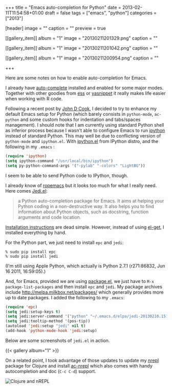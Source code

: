 +++
title = "Emacs auto-completion for Python"
date = 2013-02-11T11:54:58+01:00
draft = false
tags = ["emacs", "python"]
categories = ["2013"]

[header]
image = ""
caption = ""
preview = true

[[gallery_item]]
album = "1"
image = "20130211201329.png"
caption = ""

[[gallery_item]]
album = "1"
image = "20130211201042.png"
caption = ""

[[gallery_item]]
album = "1"
image = "20130211200954.png"
caption = ""


+++

Here are some notes on how to enable auto-completion for Emacs.

I already have [auto-complete](http://emacswiki.org/emacs/AutoComplete) installed and enabled for some major modes. Together with other goodies from [ess](http://ess.r-project.org) or [yasnippet](http://code.google.com/p/yasnippet/) it really makes life easier when working with R code.

Following a recent post by [John D Cook](http://www.johndcook.com/blog/2013/01/29/python-emacs-setup/), I decided to try to enhance my default Emacs setup for Python (which barely consists in `python-mode`, `ac-python` and some custom hooks for indentation and tabs/spaces management). I should note that I am currently using standard Python shell as inferior process because I wasn't able to configure Emacs to run [ipython](http://ipython.org) instead of standard Python. This may well be due to conflicting version of `python-mode` and `ipython.el`. With [ipython.el](https://raw.github.com/ipython/ipython/master/docs/emacs/ipython.el) from IPython distro, and the following in my `.emacs` :

```lisp
(require 'ipython)
(setq ipython-command "/usr/local/bin/ipython")
(setq py-python-command-args '("-pylab" "-colors" "LightBG"))
```

I seem to be able to send Python code to IPython, though.

I already know of [ropemacs](http://rope.sourceforge.net/ropemacs.html) but it looks too much for what I really need. Here comes [Jedi.el](https://github.com/tkf/emacs-jedi):

> a Python auto-completion package for Emacs. It aims at helping your Python coding in a non-destructive way. It also helps you to find information about Python objects, such as docstring, function arguments and code location.

[Installation instructions](http://tkf.github.com/emacs-jedi/) are dead simple. However, instead of using [el-get](https://github.com/dimitri/el-get), I installed everything by hand.

For the Python part, we just need to install `epc` and `jedi`:

```
% sudo pip install epc
% sudo pip install jedi
```

(I'm still using Apple Python, which actually is Python 2.7.1 (r271:86832, Jun 16 2011, 16:59:05).)

And, for Emacs, provided we are using [package.el](http://emacswiki.org/emacs/ELPA), we just have to `M-x package-list-packages` and then install `epc` and `jedi`. My package archives include <http://melpa.milkbox.net/packages/> which generally provides more up to date packages. I added the following to my `.emacs`:

```lisp
(require 'epc)
(setq jedi:setup-keys t)
(setq jedi:server-command '("python" "~/.emacs.d/elpa/jedi-20130210.1518/jediepcserver.py"))
(setq jedi:tooltip-method '(pos-tip))
(autoload 'jedi:setup "jedi" nil t)
(add-hook 'python-mode-hook 'jedi:setup)
```

Below are some screenshots of `jedi.el` in action.

{{< gallery album="1" >}}

On a related point, I took advantage of those updates to update my [nrepl](https://github.com/kingtim/nrepl.el) package for Clojure and install [ac-nrepl](https://github.com/purcell/ac-nrepl) which also comes with handy autocompletion and doc (`C-c C-d`) support.

![Clojure and nREPL](/img/20130211211212.png)
